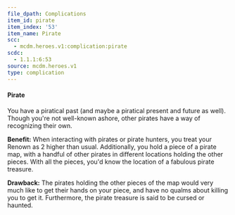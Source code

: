 ```yaml
---
file_dpath: Complications
item_id: pirate
item_index: '53'
item_name: Pirate
scc:
  - mcdm.heroes.v1:complication:pirate
scdc:
  - 1.1.1:6:53
source: mcdm.heroes.v1
type: complication
---
```


#### Pirate

You have a piratical past (and maybe a piratical present and future as well). Though you're not well-known ashore, other pirates have a way of recognizing their own.

**Benefit:** When interacting with pirates or pirate hunters, you treat your Renown as 2 higher than usual. Additionally, you hold a piece of a pirate map, with a handful of other pirates in different locations holding the other pieces. With all the pieces, you'd know the location of a fabulous pirate treasure.

**Drawback:** The pirates holding the other pieces of the map would very much like to get their hands on your piece, and have no qualms about killing you to get it. Furthermore, the pirate treasure is said to be cursed or haunted.
